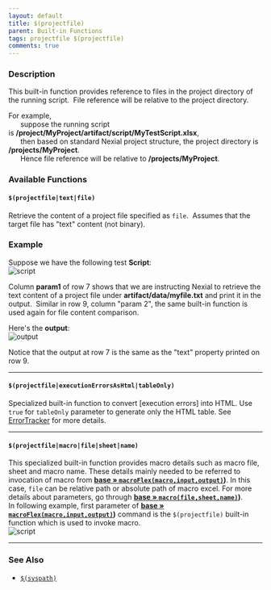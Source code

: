 ```yaml
---
layout: default
title: $(projectfile)
parent: Built-in Functions
tags: projectfile $(projectfile)
comments: true
---
```



### Description
This built-in function provides reference to files in the project directory of the running script.  File reference 
will be relative to the project directory.  

For example,<br/>
&nbsp; &nbsp; &nbsp; suppose the running script is **/project/MyProject/artifact/script/MyTestScript.xlsx**,<br/>
&nbsp; &nbsp; &nbsp; then based on standard Nexial project structure, the project directory is 
**/projects/MyProject**.<br/>
&nbsp; &nbsp; &nbsp; Hence file reference will be relative to **/projects/MyProject**.


### Available Functions

#### `$(projectfile|text|file)`
Retrieve the content of a project file specified as `file`.  Assumes that the target file has "text" content (not binary).

### Example
Suppose we have the following test **Script**:<br/>
![script](image/$(projectfile)_01.png)

Column **param1** of row 7 shows that we are instructing Nexial to retrieve the text content of a project file 
under **artifact/data/myfile.txt** and print it in the output.  Similar in row 9, column "param 2", the same 
built-in function is used again for file content comparison.

Here's the **output**:<br/>
![output](image/$(projectfile)_02.png)

Notice that the output at row 7 is the same as the "text" property printed on row 9. 

-----

#### `$(projectfile|executionErrorsAsHtml|tableOnly)`
Specialized built-in function to convert [execution errors] into HTML. Use `true` for `tableOnly` parameter to generate 
only the HTML table. See [ErrorTracker](../userguide/ExecutionLogs#errortracker-error-only-log-file) for more details. 

-----

#### `$(projectfile|macro|file|sheet|name)`
This specialized built-in function provides macro details such as macro file, sheet and macro name. These details mainly
needed to be referred to invocation of macro from **[base &raquo; `macroFlex(macro,input,output)`](../commands/base/macroFlex(macro,input,output)))**.
In this case, `file` can be relative path or absolute path of macro excel. For more details about parameters, go through
**[base &raquo; `macro(file,sheet,name)`](../commands/base/macro(file,sheet,name)))**.<br/>
In following example, first parameter of **[base &raquo; `macroFlex(macro,input,output)`](../commands/base/macroFlex(macro,input,output)))**
command is the `$(projectfile)` built-in function which is used to invoke macro.<br/>
![script](image/$(projectfile)_03.png)

-----
### See Also
- [`$(syspath)`]($(syspath))


<script>jQuery(document).ready(function () { newOperationSelect(); });</script>